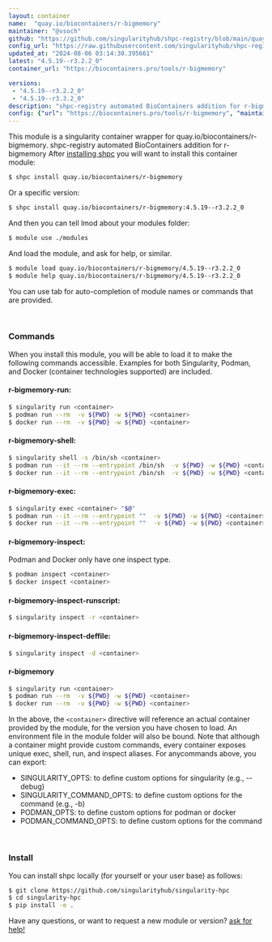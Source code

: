 ```yaml
---
layout: container
name:  "quay.io/biocontainers/r-bigmemory"
maintainer: "@vsoch"
github: "https://github.com/singularityhub/shpc-registry/blob/main/quay.io/biocontainers/r-bigmemory/container.yaml"
config_url: "https://raw.githubusercontent.com/singularityhub/shpc-registry/main/quay.io/biocontainers/r-bigmemory/container.yaml"
updated_at: "2024-08-06 03:14:30.395661"
latest: "4.5.19--r3.2.2_0"
container_url: "https://biocontainers.pro/tools/r-bigmemory"

versions:
 - "4.5.19--r3.2.2_0"
 - "4.5.19--r3.3.2_0"
description: "shpc-registry automated BioContainers addition for r-bigmemory"
config: {"url": "https://biocontainers.pro/tools/r-bigmemory", "maintainer": "@vsoch", "description": "shpc-registry automated BioContainers addition for r-bigmemory", "latest": {"4.5.19--r3.2.2_0": "sha256:5433a95fc7d3ded05e28c0d08630aeb251c60f317e528794082be60fb7ae8358"}, "tags": {"4.5.19--r3.2.2_0": "sha256:5433a95fc7d3ded05e28c0d08630aeb251c60f317e528794082be60fb7ae8358", "4.5.19--r3.3.2_0": "sha256:80d177c09cf18da0072454de22d0c4c734f93d061df4c16801a976035c3063fd"}, "docker": "quay.io/biocontainers/r-bigmemory"}
---
```


This module is a singularity container wrapper for quay.io/biocontainers/r-bigmemory.
shpc-registry automated BioContainers addition for r-bigmemory
After [installing shpc](#install) you will want to install this container module:


```bash
$ shpc install quay.io/biocontainers/r-bigmemory
```

Or a specific version:

```bash
$ shpc install quay.io/biocontainers/r-bigmemory:4.5.19--r3.2.2_0
```

And then you can tell lmod about your modules folder:

```bash
$ module use ./modules
```

And load the module, and ask for help, or similar.

```bash
$ module load quay.io/biocontainers/r-bigmemory/4.5.19--r3.2.2_0
$ module help quay.io/biocontainers/r-bigmemory/4.5.19--r3.2.2_0
```

You can use tab for auto-completion of module names or commands that are provided.

<br>

### Commands

When you install this module, you will be able to load it to make the following commands accessible.
Examples for both Singularity, Podman, and Docker (container technologies supported) are included.

#### r-bigmemory-run:

```bash
$ singularity run <container>
$ podman run --rm  -v ${PWD} -w ${PWD} <container>
$ docker run --rm  -v ${PWD} -w ${PWD} <container>
```

#### r-bigmemory-shell:

```bash
$ singularity shell -s /bin/sh <container>
$ podman run --it --rm --entrypoint /bin/sh  -v ${PWD} -w ${PWD} <container>
$ docker run --it --rm --entrypoint /bin/sh  -v ${PWD} -w ${PWD} <container>
```

#### r-bigmemory-exec:

```bash
$ singularity exec <container> "$@"
$ podman run --it --rm --entrypoint ""  -v ${PWD} -w ${PWD} <container> "$@"
$ docker run --it --rm --entrypoint ""  -v ${PWD} -w ${PWD} <container> "$@"
```

#### r-bigmemory-inspect:

Podman and Docker only have one inspect type.

```bash
$ podman inspect <container>
$ docker inspect <container>
```

#### r-bigmemory-inspect-runscript:

```bash
$ singularity inspect -r <container>
```

#### r-bigmemory-inspect-deffile:

```bash
$ singularity inspect -d <container>
```



#### r-bigmemory

```bash
$ singularity run <container>
$ podman run --rm  -v ${PWD} -w ${PWD} <container>
$ docker run --rm  -v ${PWD} -w ${PWD} <container>
```


In the above, the `<container>` directive will reference an actual container provided
by the module, for the version you have chosen to load. An environment file in the
module folder will also be bound. Note that although a container
might provide custom commands, every container exposes unique exec, shell, run, and
inspect aliases. For anycommands above, you can export:

 - SINGULARITY_OPTS: to define custom options for singularity (e.g., --debug)
 - SINGULARITY_COMMAND_OPTS: to define custom options for the command (e.g., -b)
 - PODMAN_OPTS: to define custom options for podman or docker
 - PODMAN_COMMAND_OPTS: to define custom options for the command

<br>

### Install

You can install shpc locally (for yourself or your user base) as follows:

```bash
$ git clone https://github.com/singularityhub/singularity-hpc
$ cd singularity-hpc
$ pip install -e .
```

Have any questions, or want to request a new module or version? [ask for help!](https://github.com/singularityhub/singularity-hpc/issues)